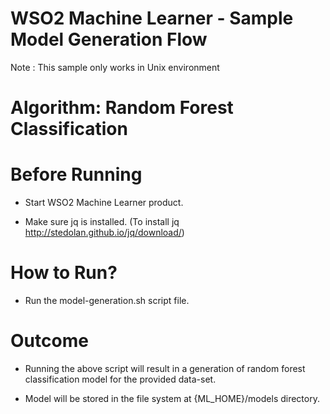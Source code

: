 WSO2 Machine Learner - Sample Model Generation Flow
===================================================

Note : This sample only works in Unix environment

Algorithm: Random Forest Classification
=======================================

Before Running
==============

* Start WSO2 Machine Learner product.

* Make sure jq is installed. (To install jq http://stedolan.github.io/jq/download/)

How to Run?
===========

* Run the model-generation.sh script file.

Outcome
=======

* Running the above script will result in a generation of random forest classification model for the provided data-set.

* Model will be stored in the file system at {ML_HOME}/models directory.
